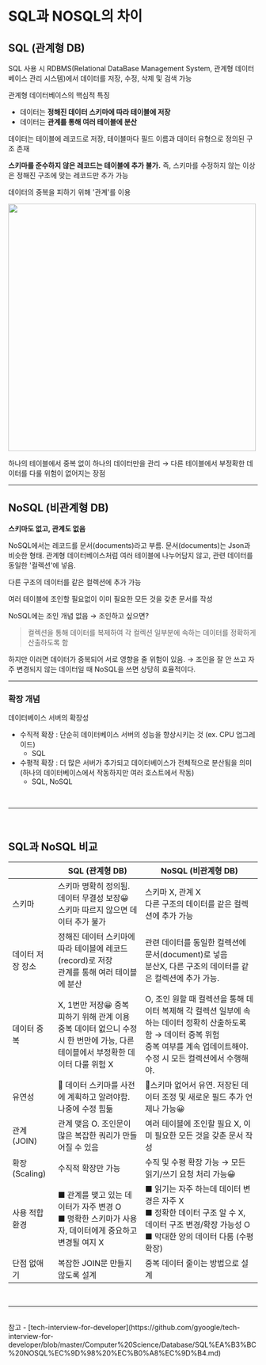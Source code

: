 # SQL과 NOSQL의 차이

## **SQL (관계형 DB)**

SQL 사용 시 RDBMS(Relational DataBase Management System, 관계형 데이터베이스 관리 시스템)에서 데이터를 저장, 수정, 삭제 및 검색 가능

관계형 데이터베이스의 핵심적 특징

- 데이터는 **정해진 데이터 스키마에 따라 테이블에 저장**
- 데이터는 **관계를 통해 여러 테이블에 분산**

데이터는 테이블에 레코드로 저장, 테이블마다 필드 이름과 데이터 유형으로 정의된 구조 존재

**스키마를 준수하지 않은 레코드는 테이블에 추가 불가.** 즉, 스키마를 수정하지 않는 이상은 정해진 구조에 맞는 레코드만 추가 가능

데이터의 중복을 피하기 위해 '관계'를 이용

<img src="https://user-images.githubusercontent.com/76686872/158721448-bac38394-cb77-4ce1-aed3-6dd7a0910b4b.png" width="500px"/>

하나의 테이블에서 중복 없이 하나의 데이터만을 관리 → 다른 테이블에서 부정확한 데이터를 다룰 위험이 없어지는 장점

---

## **NoSQL (비관계형 DB)**

**스키마도 없고, 관계도 없음**

NoSQL에서는 레코드를 문서(documents)라고 부름. 문서(documents)는 Json과 비슷한 형태. 관계형 데이터베이스처럼 여러 테이블에 나누어담지 않고, 관련 데이터를 동일한 '컬렉션'에 넣음.

다른 구조의 데이터를 같은 컬렉션에 추가 가능

여러 테이블에 조인할 필요없이 이미 필요한 모든 것을 갖춘 문서를 작성

NoSQL에는 조인 개념 없음 → 조인하고 싶으면?

> 컬렉션을 통해 데이터를 복제하여 각 컬렉션 일부분에 속하는 데이터를 정확하게 산출하도록 함
> 

하지만 이러면 데이터가 중복되어 서로 영향을 줄 위험이 있음. → 조인을 잘 안 쓰고 자주 변경되지 않는 데이터일 때 NoSQL을 쓰면 상당히 효율적이다.

---

### **확장 개념**

데이터베이스 서버의 확장성

- 수직적 확장 : 단순히 데이터베이스 서버의 성능을 향상시키는 것 (ex. CPU 업그레이드)
    - SQL
- 수평적 확장 : 더 많은 서버가 추가되고 데이터베이스가 전체적으로 분산됨을 의미 (하나의 데이터베이스에서 작동하지만 여러 호스트에서 작동)
    - SQL, NoSQL
<br />

---

<br />

## SQL과 NoSQL 비교

|   | SQL (관계형 DB) | NoSQL (비관계형 DB)|
| -- | -- | -- |
스키마 | 스키마 명확히 정의됨. 데이터 무결성 보장😀 <br />스키마 따르지 않으면 데이터 추가 불가 | 스키마 X, 관계 X <br />다른 구조의 데이터를 같은 컬렉션에 추가 가능 |   
데이터 저장 장소 | 정해진 데이터 스키마에 따라 테이블에 레코드(record)로 저장 <br /> 관계를 통해 여러 테이블에 분산 | 관련 데이터를 동일한 컬렉션에 문서(document)로 넣음 <br /> 분산X, 다른 구조의 데이터를 같은 컬렉션에 추가 가능. |   
데이터 중복 | X, 1번만 저장😀 중복 피하기 위해 관계 이용 <br /> 중복 데이터 없으니 수정 시 한 번만에 가능, 다른 테이블에서 부정확한 데이터 다룰 위험 X | O, 조인 원할 때 컬렉션을 통해 데이터 복제해 각 컬렉션 일부에 속하는 데이터 정확히 산출하도록 함 → 데이터 중복 위험 <br />중복 여부를 계속 업데이트해야. 수정 시 모든 컬렉션에서 수행해야. |  
유연성 | 🔻 데이터 스키마를 사전에 계획하고 알려야함. 나중에 수정 힘듦 | 🔼스키마 없어서 유연. 저장된 데이터 조정 및 새로운 필드 추가 언제나 가능😀 |
관계(JOIN) | 관계 맺음 O. 조인문이 많은 복잡한 쿼리가 만들어질 수 있음 | 여러 테이블에 조인할 필요 X, 이미 필요한 모든 것을 갖춘 문서 작성 |
확장 (Scaling) | 수직적 확장만 가능 | 수직 및 수평 확장 가능 → 모든 읽기/쓰기 요청 처리 가능😀 |
사용 적합 환경 | ■ 관계를 맺고 있는 데이터가 자주 변경 O <br />■ 명확한 스키마가 사용자, 데이터에게 중요하고 변경될 여지 X | ■ 읽기는 자주 하는데 데이터 변경은 자주 X <br />■ 정확한 데이터 구조 알 수 X, 데이터 구조 변경/확장 가능성 O <br />■ 막대한 양의 데이터 다룸 (수평 확장) |   
단점 없애기 | 복잡한 JOIN문 만들지 않도록 설계 | 중복 데이터 줄이는 방법으로 설계
<br />

---

<br />
참고 - [tech-interview-for-developer](https://github.com/gyoogle/tech-interview-for-developer/blob/master/Computer%20Science/Database/SQL%EA%B3%BC%20NOSQL%EC%9D%98%20%EC%B0%A8%EC%9D%B4.md)

